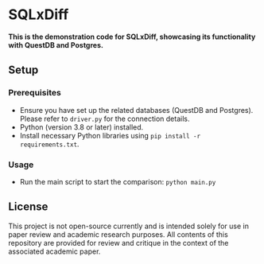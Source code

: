 # SQLxDiff

**This is the demonstration code for SQLxDiff, showcasing its functionality with QuestDB and Postgres.**

## Setup

### Prerequisites

- Ensure you have set up the related databases (QuestDB and Postgres). Please refer to `driver.py` for the connection details.
- Python (version 3.8 or later) installed.
- Install necessary Python libraries using `pip install -r requirements.txt`.

### Usage

- Run the main script to start the comparison: `python main.py` 


## License

This project is not open-source currently and is intended solely for use in paper review and academic research purposes. All contents of this repository are provided for review and critique in the context of the associated academic paper.

